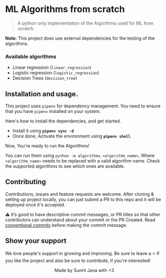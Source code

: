 # ML Algorithms from scratch

> A python only implementation of the Algorithms used for ML from scratch.

**Note**: This project does use external dependencies for the testing of the algorithms.

### Available algorithms

- Linear regression (`linear_regression`)
- Logistic regression (`logistic_regression`)
- Decision Trees (`decision_tree`)

## Installation and usage.

This project uses `pipenv` for dependency management. You need to ensure that you have `pipenv`
installed on your system.

Here's how to install the dependencies, and get started.

- Install it using **`pipenv sync -d`**
- Once done, Activate the environment using **`pipenv shell`**.

Now, You're ready to run the Algorithms!

You can run them using `python -m algorithms.<algorithm_name>`, Where `<algorithm_name>` needs to be replaced
with a valid algorithm name. Check the supported algorithms to see which ones are available.

## Contributing

Contributions, issues and feature requests are welcome. After cloning & setting up project locally, you
can just submit a PR to this repo and it will be deployed once it's accepted.

⚠️ It’s good to have descriptive commit messages, or PR titles so that other contributors can understand about your
commit or the PR Created. Read [conventional commits](https://www.conventionalcommits.org/en/v1.0.0-beta.3/)
before making the commit message.

## Show your support

We love people's support in growing and improving. Be sure to leave a ⭐️ if you like the project and
also be sure to contribute, if you're interested!

<div align="center">
Made by Sunrit Jana with <3
</div>
